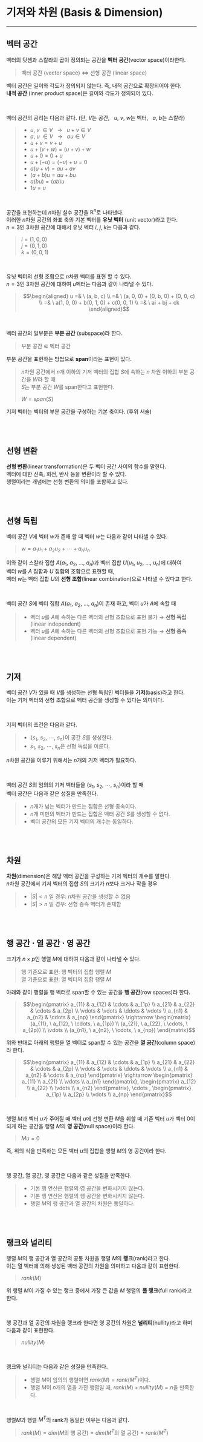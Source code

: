# **기저와 차원 (Basis & Dimension)**
---

## **벡터 공간**
벡터의 덧셈과 스칼라의 곱이 정의되는 공간을 **벡터 공간**(vector space)이라한다.
> 벡터 공간 (vector space) $\Leftrightarrow$ 선형 공간 (linear space)

벡터 공간은 길이와 각도가 정의되지 않는다. 즉, 내적 공간으로 확장되어야 한다.  
**내적 공간** (inner product space)은 길이와 각도가 정의되어 있다.

<br>

벡터 공간의 공리는 다음과 같다. (단, $V$는 공간, &nbsp; $u$, $v$, $w$는 벡터, &nbsp; $a$, $b$는 스칼라)
> - $u$, $v$ $\in V$ &nbsp; $\rightarrow$ &nbsp; $u+v \in V$  
> - $a$, $u$ $\in V$ &nbsp; $\rightarrow$ &nbsp; $au \in V$
> - $u + v = v + u$  
> - $u + (v + w) = (u + v) + w$  
> - $u + 0 = 0 + u$  
> - $u + (-u) = (-u) + u = 0$  
> - $a(u + v) = au + av$
> - $(a + b)u = au + bu$  
> - $a(bu) = (ab)u$  
> - $1u = u$


<br>

공간을 표현하는데 $n$차원 실수 공간을 $\mathbb{R}^{n}$로 나타낸다.  
이러한 $n$차원 공간의 좌표 축의 기본 벡터를 **유닛 벡터** (unit vector)라고 한다.  
$n = 3$인 3차원 공간에 대해서 유닛 벡터 $i$, $j$, $k$는 다음과 같다.  
> $i = (1, 0, 0)$  
> $j = (0, 1, 0)$  
> $k = (0, 0, 1)$

<br>

유닛 벡터의 선형 조합으로 $n$차원 벡터를 표현 할 수 있다.  
$n = 3$인 3차원 공간에 대하여 $u$벡터는 다음과 같이 나타낼 수 있다.
> ```math
> \begin{aligned}
> u =& \ (a, b, c) \\
> =& \ (a, 0, 0) + (0, b, 0) + (0, 0, c) \\
> =& \ a(1, 0, 0) + b(0, 1, 0) + c(0, 0, 1) \\
> =& \ ai + bj + ck
> \end{aligned}
> ```

<br>

벡터 공간의 일부분은 **부분 공간** (subspace)라 한다.
> 부분 공간 $\Subset$ 벡터 공간

부분 공간을 표현하는 방법으로 **span**이라는 표현이 있다.
> $n$차원 공간에서 $n$개 이하의 기저 벡터의 집합 $S$에 속하는 $n$ 차원 이하의 부분 공간을 $W$라 할 때  
> $S$는 부분 공간 $W$를 span한다고 표현한다.  
>
> $W = span(S)$

기저 벡터는 벡터의 부분 공간을 구성하는 기본 축이다. (후위 서술)

<br><br>

## **선형 변환**
**선형 변환**(linear transformation)은 두 벡터 공간 사이의 함수를 말한다.  
벡터에 대한 신축, 회전, 반사 등을 변환이라 할 수 있다.  
행렬이라는 개념에는 선형 변환의 의미를 포함하고 있다.

<br><br>

## **선형 독립**
벡터 공간 $V$에 벡터 $w$가 존재 할 때 벡터 $w$는 다음과 같이 나타낼 수 있다.
> $w = a_{1}u_{1} + a_{2}u_{2} + \cdots + a_{n}u_{n}$

이와 같이 스칼라 집합 $A$($a_{1}$, $a_{2}$, $\dots$, $a_{n}$)과 벡터 집합 $U$($u_{1}$, $u_{2}$, $\dots$, $u_{n}$)에 대하여  
벡터 $w$를 $A$ 집합과 $U$ 집합의 조합으로 표현할 때,  
벡터 $w$는 벡터 집합 $U$의 **선형 조합**(linear combination)으로 나타낼 수 있다고 한다.

<br>

벡터 공간 $S$에 벡터 집합 $A$($a_{1}$, $a_{2}$, $\dots$, $a_{n}$)이 존재 하고, 벡터 $u$가 $A$에 속할 때
> - 벡터 $u$를 $A$에 속하는 다른 벡터의 선형 조합으로 표현 불가 $\rightarrow$ **선형 독립**(linear independent)
> - 벡터 $u$를 $A$에 속하는 다른 벡터의 선형 조합으로 표현 가능 $\rightarrow$ **선형 종속**(linear dependent)

<br><br>

## **기저**
벡터 공간 $V$가 있을 때 $V$를 생성하는 선형 독립인 벡터들을 **기저**(basis)라고 한다.  
이는 기저 벡터의 선형 조합으로 벡터 공간을 생성할 수 있다는 의미이다.

<br>

기저 벡터의 조건은 다음과 같다.
> - $\{s_{1}, \ s_{2}, \ \cdots, \ s_{n}\}$이 공간 $S$를 생성한다.  
> - $s_{1}, \ s_{2}, \ \cdots, \ s_{n}$은 선형 독립을 이룬다.

$n$차원 공간을 이루기 위해서는 $n$개의 기저 벡터가 필요하다.

<br>

벡터 공간 $S$의 임의의 기저 벡터들을 $\{s_{1}, \ s_{2}, \ \cdots, \ s_{n}\}$이라 할 때  
벡터 공간은 다음과 같은 성질을 만족한다.
> - $n$개가 넘는 벡터가 만드는 집합은 선형 종속이다.  
> - $n$개 미만의 벡터가 만드는 집합은 벡터 공간 $S$를 생성할 수 없다.  
> - 벡터 공간의 모든 기저 벡터의 개수는 동일하다.

<br><br>

## **차원**
**차원**(dimension)은 해당 벡터 공간을 구성하는 기저 벡터의 개수를 말한다.  
$n$차원 공간에서 기저 벡터의 집합 $S$의 크기가 $n$보다 크거나 작을 경우
> - $|S| < n$ 일 경우: $n$차원 공간을 생성할 수 없음  
> - $|S| > n$ 일 경우: 선형 종속 벡터가 존재함

<br><br>

## **행 공간 $\cdot$ 열 공간 $\cdot$ 영 공간**
크기가 $n \times p$인 행렬 $M$에 대하여 다음과 같이 나타낼 수 있다.
> 행 기준으로 표현: 행 벡터의 집합 행렬 $M$  
> 열 기준으로 표현: 열 벡터의 집합 행렬 $M$

아래와 같이 행렬을 행 벡터로 span할 수 있는 공간을 **행 공간**(row spaces)라 한다.
> ```math
> \begin{pmatrix}
> a_{11} & a_{12} & \cdots & a_{1p} \\
> a_{21} & a_{22} & \cdots & a_{2p} \\
> \vdots & \vdots & \ddots & \vdots \\
> a_{n1} & a_{n2} & \cdots & a_{np}
> \end{pmatrix}
> \rightarrow
> \begin{matrix}
> (a_{11}, \ a_{12}, \ \cdots, \ a_{1p}) \\
> (a_{21}, \ a_{22}, \ \cdots, \ a_{2p}) \\
> \vdots \\
> (a_{n1}, \ a_{n2}, \ \cdots, \ a_{np})
> \end{matrix}
> ```

위와 반대로 아래의 행렬을 열 벡터로 span할 수 있는 공간을 **열 공간**(column space)라 한다.
> ```math
> \begin{pmatrix}
> a_{11} & a_{12} & \cdots & a_{1p} \\
> a_{21} & a_{22} & \cdots & a_{2p} \\
> \vdots & \vdots & \ddots & \vdots \\
> a_{n1} & a_{n2} & \cdots & a_{np}
> \end{pmatrix}
> \rightarrow
> \begin{pmatrix}
> a_{11} \\ a_{21} \\ \vdots \\ a_{n1}
> \end{pmatrix},
> \begin{pmatrix}
> a_{12} \\ a_{22} \\ \vdots \\ a_{n2}
> \end{pmatrix},
> \cdots ,
> \begin{pmatrix}
> a_{1p} \\ a_{2p} \\ \vdots \\ a_{np}
> \end{pmatrix}
> ```

<br>

행렬 $M$과 벡터 $u$가 주어질 때 벡터 $u$에 선형 변환 $M$을 취할 때 기존 벡터 $u$가 벡터 0이 되게 하는 공간을 행렬 $M$의 **영 공간**(null space)이라 한다.
> $Mu = 0$

즉, 위의 식을 만족하는 모든 벡터 $u$의 집합을 행렬 $M$의 영 공간이라 한다.

<br>

행 공간, 열 공간, 영 공간은 다음과 같은 성질을 만족한다.
> - 기본 행 연산은 행렬의 영 공간을 변화시키지 않는다.  
> - 기본 행 연산은 행렬의 행 공간을 변화시키지 않는다.  
> - 행렬 $M$의 행 공간과 열 공간의 차원은 동일하다.  

<br><br>

## **랭크와 널리티**
행렬 $M$의 행 공간과 열 공간의 공통 차원을 행렬 $M$의 **랭크**(rank)라고 한다.  
이는 열 벡터에 의해 생성된 벡터 공간의 차원을 의미하고 다음과 같이 표현한다.
> $rank(M)$

위 행렬 $M$이 가질 수 있는 랭크 중에서 가장 큰 값을 $M$ 행렬의 **풀 랭크**(full rank)라고 한다.

<br>

행 공간과 열 공간의 차원을 랭크라 한다면 영 공간의 차원은 **널리티**(nullity)라고 하며 다음과 같이 표현한다.
> $nullity(M)$

<br>

랭크와 널리티는 다음과 같은 성질을 만족한다.
> - 행렬 $M$이 임의의 행렬이면 $rank(M) = rank(M^{T})$이다.  
> - 행렬 $M$이 $n$개의 열을 가진 행렬일 때, $rank(M) + nullity(M) = n$을 만족한다.

<br>
 
행렬$M$과 행렬 $M^{T}$의 rank가 동일한 이유는 다음과 같다.
> $rank(M) = dim(M$의 행 공간$) = dim(M^{T}$의 열 공간$) = rank(M^{T})$